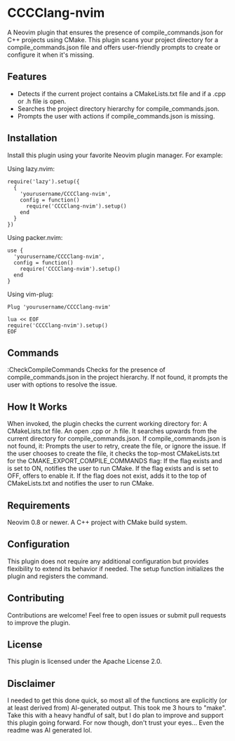# CCCClang-nvim
A Neovim plugin that ensures the presence of compile_commands.json for C++ projects using CMake. This plugin scans your project directory for a compile_commands.json file and offers user-friendly prompts to create or configure it when it's missing.

## Features
* Detects if the current project contains a CMakeLists.txt file and if a .cpp or .h file is open.
* Searches the project directory hierarchy for compile_commands.json.
* Prompts the user with actions if compile_commands.json is missing.

## Installation
Install this plugin using your favorite Neovim plugin manager. For example:

Using lazy.nvim:
```
require('lazy').setup({
  {
    'yourusername/CCCClang-nvim',
    config = function()
      require('CCCClang-nvim').setup()
    end
  }
})
```

Using packer.nvim:
```
use {
  'yourusername/CCCClang-nvim',
  config = function()
    require('CCCClang-nvim').setup()
  end
}
```

Using vim-plug:
```
Plug 'yourusername/CCCClang-nvim'

lua << EOF
require('CCCClang-nvim').setup()
EOF
```

## Commands
:CheckCompileCommands
Checks for the presence of compile_commands.json in the project hierarchy. If not found, it prompts the user with options to resolve the issue.

## How It Works
When invoked, the plugin checks the current working directory for:
A CMakeLists.txt file.
An open .cpp or .h file.
It searches upwards from the current directory for compile_commands.json.
If compile_commands.json is not found, it:
Prompts the user to retry, create the file, or ignore the issue.
If the user chooses to create the file, it checks the top-most CMakeLists.txt for the CMAKE_EXPORT_COMPILE_COMMANDS flag:
If the flag exists and is set to ON, notifies the user to run CMake.
If the flag exists and is set to OFF, offers to enable it.
If the flag does not exist, adds it to the top of CMakeLists.txt and notifies the user to run CMake.

## Requirements
Neovim 0.8 or newer.
A C++ project with CMake build system.

## Configuration
This plugin does not require any additional configuration but provides flexibility to extend its behavior if needed. The setup function initializes the plugin and registers the command.

## Contributing
Contributions are welcome! Feel free to open issues or submit pull requests to improve the plugin.

## License
This plugin is licensed under the Apache License 2.0.

## Disclaimer
I needed to get this done quick, so most all of the functions are explicitly (or at least derived from) AI-generated output. This took me 3 hours to "make". Take this with a heavy handful of salt, but I do plan to improve and support this plugin going forward. For now though, don't trust your eyes... Even the readme was AI generated lol.
